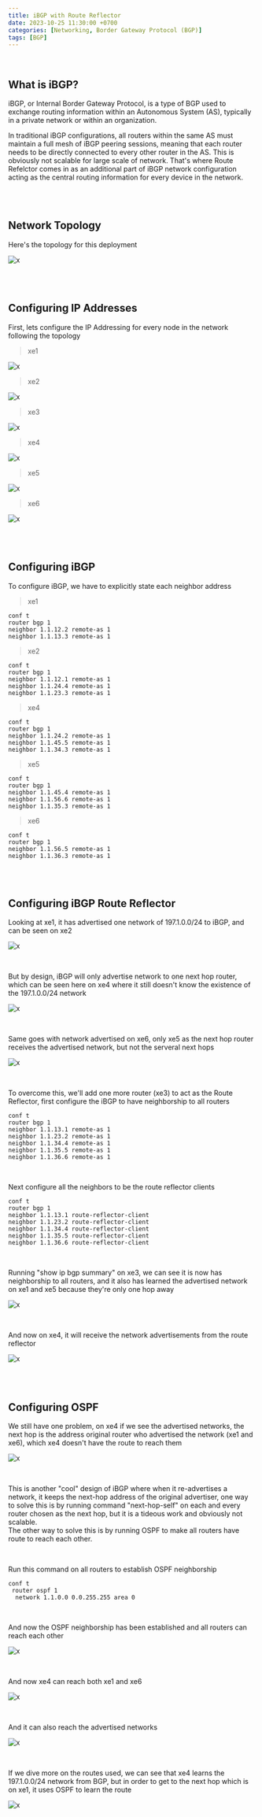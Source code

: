 ```yaml
---
title: iBGP with Route Reflector
date: 2023-10-25 11:30:00 +0700
categories: [Networking, Border Gateway Protocol (BGP)]
tags: [BGP]
---
```


<br>

## What is iBGP?

iBGP, or Internal Border Gateway Protocol, is a type of BGP used to exchange routing information within an Autonomous System (AS), typically in a private network or within an organization.

In traditional iBGP configurations, all routers within the same AS must maintain a full mesh of iBGP peering sessions, meaning that each router needs to be directly connected to every other router in the AS. This is obviously not scalable for large scale of network. 
That's where Route Refelctor comes in as an additional part of iBGP network configuration acting as the central routing information for every device in the network.

<br>
<br>

## Network Topology

Here's the topology for this deployment

![x](/static/2023-10-25-ibgp/00.png)

<br>
<br>

## Configuring IP Addresses

First, lets configure the IP Addressing for every node in the network following the topology

> xe1

![x](/static/2023-10-25-ibgp/01.png)

> xe2

![x](/static/2023-10-25-ibgp/02.png)

> xe3

![x](/static/2023-10-25-ibgp/04.png)

> xe4

![x](/static/2023-10-25-ibgp/04.png)

> xe5

![x](/static/2023-10-25-ibgp/05.png)

> xe6

![x](/static/2023-10-25-ibgp/06.png)

<br>
<br>

## Configuring iBGP

To configure iBGP, we have to explicitly state each neighbor address

> xe1

```shell
conf t
router bgp 1
neighbor 1.1.12.2 remote-as 1
neighbor 1.1.13.3 remote-as 1
```

> xe2

```shell
conf t
router bgp 1
neighbor 1.1.12.1 remote-as 1
neighbor 1.1.24.4 remote-as 1
neighbor 1.1.23.3 remote-as 1
```

> xe4

```shell
conf t
router bgp 1
neighbor 1.1.24.2 remote-as 1
neighbor 1.1.45.5 remote-as 1
neighbor 1.1.34.3 remote-as 1
```

> xe5

```shell
conf t
router bgp 1
neighbor 1.1.45.4 remote-as 1
neighbor 1.1.56.6 remote-as 1
neighbor 1.1.35.3 remote-as 1
```

> xe6

```shell
conf t
router bgp 1
neighbor 1.1.56.5 remote-as 1
neighbor 1.1.36.3 remote-as 1
```

<br>
<br>

## Configuring iBGP Route Reflector

Looking at xe1, it has advertised one network of 197.1.0.0/24 to iBGP, and can be seen on xe2

![x](/static/2023-10-25-ibgp/10.png)

<br>

But by design, iBGP will only advertise network to one next hop router, which can be seen here on xe4 where it still doesn't know the existence of the 197.1.0.0/24 network

![x](/static/2023-10-25-ibgp/11.png)

<br>

Same goes with network advertised on xe6, only xe5 as the next hop router receives the advertised network, but not the serveral next hops

![x](/static/2023-10-25-ibgp/12.png)

<br>

To overcome this, we'll add one more router (xe3) to act as the Route Reflector, first configure the iBGP to have neighborship to all routers

```shell
conf t
router bgp 1
neighbor 1.1.13.1 remote-as 1
neighbor 1.1.23.2 remote-as 1
neighbor 1.1.34.4 remote-as 1
neighbor 1.1.35.5 remote-as 1
neighbor 1.1.36.6 remote-as 1
```

<br>

Next configure all the neighbors to be the route reflector clients

```shell
conf t
router bgp 1
neighbor 1.1.13.1 route-reflector-client
neighbor 1.1.23.2 route-reflector-client
neighbor 1.1.34.4 route-reflector-client
neighbor 1.1.35.5 route-reflector-client
neighbor 1.1.36.6 route-reflector-client
```

<br>

Running "show ip bgp summary" on xe3, we can see it is now has neighborship to all routers, and it also has learned the advertised network on xe1 and xe5 because they're only one hop away

![x](/static/2023-10-25-ibgp/13.png)

<br>

And now on xe4, it will receive the network advertisements from the route reflector

![x](/static/2023-10-25-ibgp/14.png)

<br>
<br>

## Configuring OSPF

We still have one problem, on xe4 if we see the advertised networks, the next hop is the address original router who advertised the network (xe1 and xe6), which xe4 doesn't have the route to reach them

![x](/static/2023-10-25-ibgp/15.png)

<br>

This is another "cool" design of iBGP where when it re-advertises a network, it keeps the next-hop address of the original advertiser, one way to solve this is by running command "next-hop-self" on each and every router chosen as the next hop, but it is a tideous work and obviously not scalable. <br>
The other way to solve this is by running OSPF to make all routers have route to reach each other.

<br>

Run this command on all routers to establish OSPF neighborship

```shell
conf t
 router ospf 1
  network 1.1.0.0 0.0.255.255 area 0
```

<br>

And now the OSPF neighborship has been established and all routers can reach each other

![x](/static/2023-10-25-ibgp/16.png)

<br>

And now xe4 can reach both xe1 and xe6

![x](/static/2023-10-25-ibgp/17.png)

<br>

And it can also reach the advertised networks

![x](/static/2023-10-25-ibgp/18.png)

<br>

If we dive more on the routes used, we can see that xe4 learns the 197.1.0.0/24 network from BGP, but in order to get to the next hop which is on xe1, it uses OSPF to learn the route

![x](/static/2023-10-25-ibgp/19.png)

<br>
<br>


















